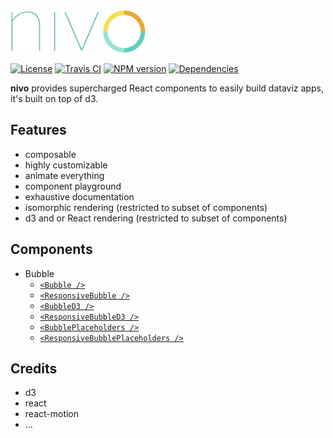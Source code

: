 <img alt="nivo" src="https://raw.githubusercontent.com/plouc/nivo/master/nivo.png" width="216" height="68" />

[![License][license-image]][license-url]
[![Travis CI][travis-image]][travis-url]
[![NPM version][npm-image]][npm-url]
[![Dependencies][gemnasium-image]][gemnasium-url]

**nivo** provides supercharged React components to easily build dataviz apps, it's built on top of d3.

## Features

- composable
- highly customizable
- animate everything
- component playground
- exhaustive documentation
- isomorphic rendering (restricted to subset of components)
- d3 and or React rendering (restricted to subset of components)

## Components

- Bubble
    - [`<Bubble />`](https://plouc.github.io/nivo/#/bubble/react)
    - [`<ResponsiveBubble />`](https://plouc.github.io/nivo/#/bubble/react)
    - [`<BubbleD3 />`](https://plouc.github.io/nivo/#/bubble/d3)
    - [`<ResponsiveBubbleD3 />`](https://plouc.github.io/nivo/#/bubble/d3)
    - [`<BubblePlaceholders />`](https://plouc.github.io/nivo/#/bubble/placeholders)
    - [`<ResponsiveBubblePlaceholders />`](https://plouc.github.io/nivo/#/bubble/placeholders)


## Credits

- d3
- react
- react-motion
- …


[license-image]: https://img.shields.io/github/license/plouc/nivo.svg?style=flat-square
[license-url]: https://github.com/plouc/nivo/blob/master/LICENSE.md
[npm-image]: https://img.shields.io/npm/v/nivo.svg?style=flat-square
[npm-url]: https://www.npmjs.com/package/nivo
[travis-image]: https://img.shields.io/travis/plouc/nivo.svg?style=flat-square
[travis-url]: https://travis-ci.org/plouc/nivo
[gemnasium-image]: https://img.shields.io/gemnasium/plouc/nivo.svg?style=flat-square
[gemnasium-url]: https://gemnasium.com/plouc/nivo
